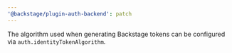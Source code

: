 ```yaml
---
'@backstage/plugin-auth-backend': patch
---
```


The algorithm used when generating Backstage tokens can be configured via `auth.identityTokenAlgorithm`.
